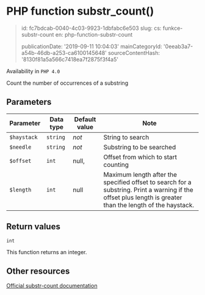 PHP function substr_count()
===========================

> id: fc7bdcab-0040-4c03-9923-1dbfabc6e503
> slug:
> 	cs: funkce-substr-count
> 	en: php-function-substr-count
> 
> publicationDate: '2019-09-11 10:04:03'
> mainCategoryId: '0eeab3a7-a54b-46db-a253-ca6100145648'
> sourceContentHash: '8130f81a5a566c7418ea7f2875f3f4a5'

Availability in `PHP 4.0`

Count the number of occurrences of a substring


Parameters
--------------

| Parameter | Data type | Default value | Note |
|-----|-----|-----|-----|
| `$haystack` | `string` | *not* | String to search |
| `$needle` | `string` | *not* | Substring to be searched |
| `$offset` | `int` | null, | Offset from which to start counting |
| `$length` | `int` | null | Maximum length after the specified offset to search for a substring. Print a warning if the offset plus length is greater than the length of the haystack. |


Return values
----------------

`int`

This function returns an integer.

Other resources
------------

[Official substr-count documentation](https://www.php.net/manual/en/function.substr-count.php)
